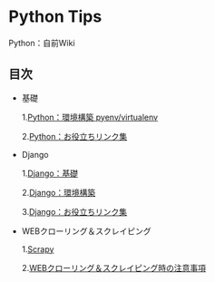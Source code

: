 # Python Tips
Python：自前Wiki

## 目次
  
* 基礎

    1.[Python：環境構築 pyenv/virtualenv](https://github.com/kenshin-itahana/docs-python/blob/master/1-01_pyenv-virtualenv.md)

    2.[Python：お役立ちリンク集](https://github.com/kenshin-itahana/docs-python/blob/master/1-02_python-useful-links.md)

* Django
    
    1.[Django：基礎](https://github.com/kenshin-itahana/docs-python/blob/master/2-01_django-basic.md)

    2.[Django：環境構築](https://github.com/kenshin-itahana/docs-python/blob/master/2-02_django-setup.md)

    3.[Django：お役立ちリンク集](https://github.com/kenshin-itahana/docs-python/blob/master/2-03_django-useful-links.md)

* WEBクローリング＆スクレイピング

    1.[Scrapy](https://github.com/kenshin-itahana/docs-python/blob/master/3-01_scrapy.md)

    2.[WEBクローリング＆スクレイピング時の注意事項](https://github.com/kenshin-itahana/docs-python/blob/master/3-02_scraping_notes.md)

